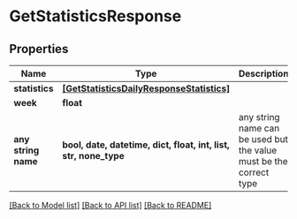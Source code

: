 # GetStatisticsResponse


## Properties
Name | Type | Description | Notes
------------ | ------------- | ------------- | -------------
**statistics** | [**[GetStatisticsDailyResponseStatistics]**](GetStatisticsDailyResponseStatistics.md) |  | [optional] 
**week** | **float** |  | [optional] 
**any string name** | **bool, date, datetime, dict, float, int, list, str, none_type** | any string name can be used but the value must be the correct type | [optional]

[[Back to Model list]](../README.md#documentation-for-models) [[Back to API list]](../README.md#documentation-for-api-endpoints) [[Back to README]](../README.md)


